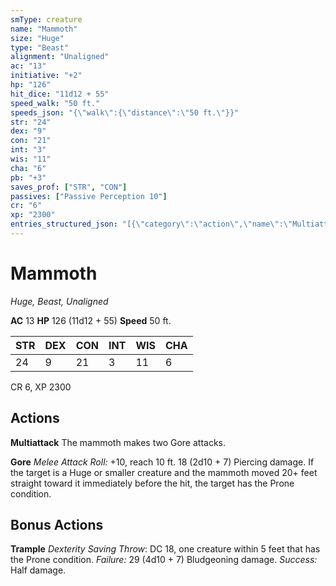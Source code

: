 ```yaml
---
smType: creature
name: "Mammoth"
size: "Huge"
type: "Beast"
alignment: "Unaligned"
ac: "13"
initiative: "+2"
hp: "126"
hit_dice: "11d12 + 55"
speed_walk: "50 ft."
speeds_json: "{\"walk\":{\"distance\":\"50 ft.\"}}"
str: "24"
dex: "9"
con: "21"
int: "3"
wis: "11"
cha: "6"
pb: "+3"
saves_prof: ["STR", "CON"]
passives: ["Passive Perception 10"]
cr: "6"
xp: "2300"
entries_structured_json: "[{\"category\":\"action\",\"name\":\"Multiattack\",\"text\":\"The mammoth makes two Gore attacks.\"},{\"category\":\"action\",\"name\":\"Gore\",\"text\":\"*Melee Attack Roll:* +10, reach 10 ft. 18 (2d10 + 7) Piercing damage. If the target is a Huge or smaller creature and the mammoth moved 20+ feet straight toward it immediately before the hit, the target has the Prone condition.\",\"kind\":\"Melee Attack Roll\",\"to_hit\":\"+10\",\"range\":\"10 ft\",\"damage\":\"18 (2d10 + 7) Piercing\"},{\"category\":\"bonus\",\"name\":\"Trample\",\"text\":\"*Dexterity Saving Throw*: DC 18, one creature within 5 feet that has the Prone condition. *Failure:*  29 (4d10 + 7) Bludgeoning damage. *Success:*  Half damage.\",\"target\":\"one creature\",\"damage\":\"29 (4d10 + 7) Bludgeoning\",\"save_ability\":\"DEX\",\"save_dc\":18,\"save_effect\":\"Half damage\"}]"
---
```


# Mammoth
*Huge, Beast, Unaligned*

**AC** 13
**HP** 126 (11d12 + 55)
**Speed** 50 ft.

| STR | DEX | CON | INT | WIS | CHA |
| --- | --- | --- | --- | --- | --- |
| 24 | 9 | 21 | 3 | 11 | 6 |

CR 6, XP 2300

## Actions

**Multiattack**
The mammoth makes two Gore attacks.

**Gore**
*Melee Attack Roll:* +10, reach 10 ft. 18 (2d10 + 7) Piercing damage. If the target is a Huge or smaller creature and the mammoth moved 20+ feet straight toward it immediately before the hit, the target has the Prone condition.

## Bonus Actions

**Trample**
*Dexterity Saving Throw*: DC 18, one creature within 5 feet that has the Prone condition. *Failure:*  29 (4d10 + 7) Bludgeoning damage. *Success:*  Half damage.
